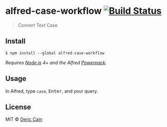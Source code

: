 # alfred-case-workflow [![Build Status](https://travis-ci.org/dericcain/alfred-case-workflow.svg?branch=master)](https://travis-ci.org/dericcain/alfred-case-workflow)

> Convert Text Case


## Install

```
$ npm install --global alfred-case-workflow
```

*Requires [Node.js](https://nodejs.org) 4+ and the Alfred [Powerpack](https://www.alfredapp.com/powerpack/).*


## Usage

In Alfred, type `case`, <kbd>Enter</kbd>, and your query.


## License

MIT © [Deric Cain](http://github.com/dericcain)
